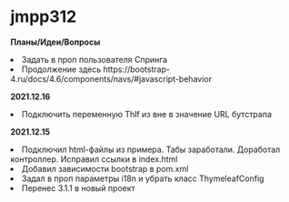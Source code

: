 # jmpp312

**Планы/Идеи/Вопросы**
<li>Задать в проп пользователя Спринга</li>
<li>Продолжение здесь https://bootstrap-4.ru/docs/4.6/components/navs/#javascript-behavior</li>

**2021.12.16**
<li>Подключить переменную Thlf из вне в значение URL бутстрапа</li>


**2021.12.15**
<li>Подключил html-файлы из примера. Табы заработали. Доработал контроллер. Исправил ссылки в index.html</li>
<li>Добавил зависимости bootstrap в pom.xml</li>
<li>Задал в проп параметры i18n и убрать класс ThymeleafConfig</li>
<li>Перенес 3.1.1 в новый проект</li>